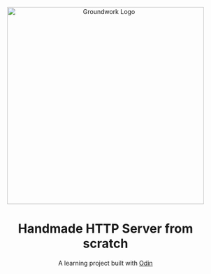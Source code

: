 <p align="center">
  <img alt="Groundwork Logo" src=".github/media/orion.jpg" width="450">
  <h1 align="center">
    Handmade HTTP Server from scratch
  </h1>
</p>

<p align="center">A learning project built with <a href="https://odin-lang.org/">Odin</a></p>
